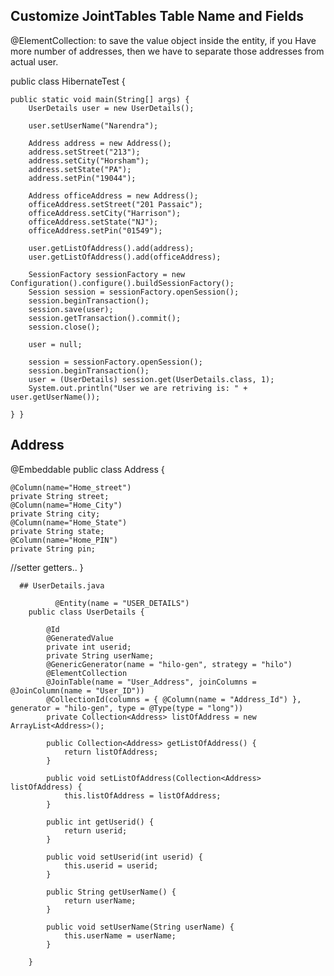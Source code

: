 ## Customize JointTables Table Name and Fields

@ElementCollection: to save the value object inside the entity, if you Have more number of addresses, 
then we have to separate those addresses from actual user.

public class HibernateTest {

	public static void main(String[] args) {
		UserDetails user = new UserDetails();

		user.setUserName("Narendra");
		
		Address address = new Address();
		address.setStreet("213");
		address.setCity("Horsham");
		address.setState("PA");
		address.setPin("19044");

		Address officeAddress = new Address();
		officeAddress.setStreet("201 Passaic");
		officeAddress.setCity("Harrison");
		officeAddress.setState("NJ");
		officeAddress.setPin("01549");

		user.getListOfAddress().add(address);
		user.getListOfAddress().add(officeAddress);

		SessionFactory sessionFactory = new Configuration().configure().buildSessionFactory();
		Session session = sessionFactory.openSession();
		session.beginTransaction();
		session.save(user);
		session.getTransaction().commit();
		session.close();

		user = null;

		session = sessionFactory.openSession();
		session.beginTransaction();
		user = (UserDetails) session.get(UserDetails.class, 1);
		System.out.println("User we are retriving is: " + user.getUserName());

	} }

## Address

@Embeddable
public class Address {
	
	@Column(name="Home_street")
	private String street;
	@Column(name="Home_City")
	private String city;
	@Column(name="Home_State")
	private String state;
	@Column(name="Home_PIN")
	private String pin;
  //setter getters.. }
  
	  ## UserDetails.java

			  @Entity(name = "USER_DETAILS")
		public class UserDetails {

			@Id
			@GeneratedValue
			private int userid;
			private String userName;
			@GenericGenerator(name = "hilo-gen", strategy = "hilo")
			@ElementCollection
			@JoinTable(name = "User_Address", joinColumns = @JoinColumn(name = "User_ID"))
			@CollectionId(columns = { @Column(name = "Address_Id") }, generator = "hilo-gen", type = @Type(type = "long"))
			private Collection<Address> listOfAddress = new ArrayList<Address>();

			public Collection<Address> getListOfAddress() {
				return listOfAddress;
			}

			public void setListOfAddress(Collection<Address> listOfAddress) {
				this.listOfAddress = listOfAddress;
			}

			public int getUserid() {
				return userid;
			}

			public void setUserid(int userid) {
				this.userid = userid;
			}

			public String getUserName() {
				return userName;
			}

			public void setUserName(String userName) {
				this.userName = userName;
			}

		}
